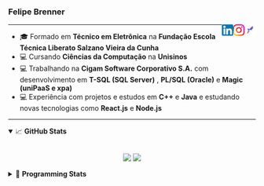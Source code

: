 <h3>Felipe Brenner</h3>

<a href="https://app.rocketseat.com.br/me/felipe-de-oliveira-brenner-conta-ignite" target="_blank" rel="nofollow"><img align="right" width="23rem" src="./assets/rocketseat.png" alt="Rocketseat: @felipe-de-oliveira-brenner-conta-ignite"/></a>
<a href="https://www.instagram.com/felipeobrenner/" target="_blank" rel="nofollow"><img align="right" width="23rem" src="./assets/instagram.png" alt="Instagram: @felipeobrenner"/></a>
<a href="https://www.linkedin.com/in/felipe-de-oliveira-brenner/" target="_blank" rel="nofollow"><img align="right" width="23rem" src="./assets/linkedin.png" alt="LinkedIn: @felipe-de-oliveira-brenner"/></a>

---

- 🎓 Formado em **Técnico em Eletrônica** na **Fundação Escola Técnica Liberato Salzano Vieira da Cunha**
- 💻 Cursando **Ciências da Computação** na **Unisinos**
- 💻 Trabalhando na **Cigam Software Corporativo S.A.** com desenvolvimento em **T-SQL (SQL Server)** , **PL/SQL (Oracle)** e **Magic (uniPaaS e xpa)**
- 💻 Experiência com projetos e estudos em **C++** e **Java** e estudando novas tecnologias como **React.js** e **Node.js**

---

<details open>
  <summary>📈 <b>GitHub Stats</b></summary>
  <br>
  <p align="center">
  <img src="https://github-readme-stats.vercel.app/api?username=felipebrenner&show_icons=true&theme=dark"/>
  <img src="https://github-readme-stats.vercel.app/api/top-langs/?username=felipebrenner&layout=compact&theme=dark">
  </p>

</details>

<details>
  <summary>🤖 <b>Programming Stats</b></summary>
  <br/>

  <!--START_SECTION:waka-->
**🐱 My Github Data** 

> 🏆 300 Contributions in the Year 2021
 > 
> 📦 47.4 kB Used in Github's Storage 
 > 
> 🚫 Not Opted to Hire
 > 
> 📜 14 Public Repositories 
 > 
> 🔑 0 Private Repositories  
 > 
**I'm a Night 🦉** 

```text
🌞 Morning    16 commits     ██░░░░░░░░░░░░░░░░░░░░░░░   10.96% 
🌆 Daytime    42 commits     ███████░░░░░░░░░░░░░░░░░░   28.77% 
🌃 Evening    74 commits     ████████████░░░░░░░░░░░░░   50.68% 
🌙 Night      14 commits     ██░░░░░░░░░░░░░░░░░░░░░░░   9.59%

```
📅 **I'm Most Productive on Tuesday** 

```text
Monday       19 commits     ███░░░░░░░░░░░░░░░░░░░░░░   13.01% 
Tuesday      38 commits     ██████░░░░░░░░░░░░░░░░░░░   26.03% 
Wednesday    6 commits      █░░░░░░░░░░░░░░░░░░░░░░░░   4.11% 
Thursday     11 commits     ██░░░░░░░░░░░░░░░░░░░░░░░   7.53% 
Friday       10 commits     █░░░░░░░░░░░░░░░░░░░░░░░░   6.85% 
Saturday     29 commits     █████░░░░░░░░░░░░░░░░░░░░   19.86% 
Sunday       33 commits     █████░░░░░░░░░░░░░░░░░░░░   22.6%

```


📊 **This Week I Spent My Time On** 

```text
💬 Programming Languages: 
JavaScript               5 hrs 34 mins       ██████████████████░░░░░░░   72.4% 
TypeScript               44 mins             ██░░░░░░░░░░░░░░░░░░░░░░░   9.57% 
Markdown                 39 mins             ██░░░░░░░░░░░░░░░░░░░░░░░   8.51% 
JSON                     19 mins             █░░░░░░░░░░░░░░░░░░░░░░░░   4.21% 
YAML                     11 mins             ░░░░░░░░░░░░░░░░░░░░░░░░░   2.47%

🔥 Editors: 
VS Code                  7 hrs 42 mins       █████████████████████████   100.0%

```

**I Mostly Code in Java** 

```text
Java                     3 repos             █████░░░░░░░░░░░░░░░░░░░░   23.08% 
TypeScript               3 repos             █████░░░░░░░░░░░░░░░░░░░░   23.08% 
CSS                      2 repos             ███░░░░░░░░░░░░░░░░░░░░░░   15.38% 
Assembly                 1 repo              ██░░░░░░░░░░░░░░░░░░░░░░░   7.69% 
HTML                     1 repo              ██░░░░░░░░░░░░░░░░░░░░░░░   7.69%

```


**Timeline**

![Chart not found](https://raw.githubusercontent.com/FelipeBrenner/FelipeBrenner/master/charts/bar_graph.png) 


<!--END_SECTION:waka-->
</details>
